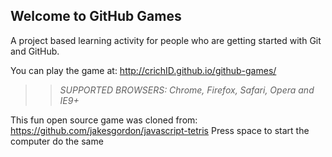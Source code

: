 ## Welcome to GitHub Games

A project based learning activity for people who are getting started with Git and GitHub.

You can play the game at: http://crichID.github.io/github-games/

>> _*SUPPORTED BROWSERS*: Chrome, Firefox, Safari, Opera and IE9+_

This fun open source game was cloned from: https://github.com/jakesgordon/javascript-tetris
Press space to start the computer
do the same
